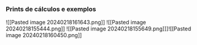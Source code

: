 



### Prints de cálculos e exemplos 
![[Pasted image 20240218161643.png]]
![[Pasted image 20240218155444.png]]
![[Pasted image 20240218155649.png]]]![[Pasted image 20240218160450.png]]


